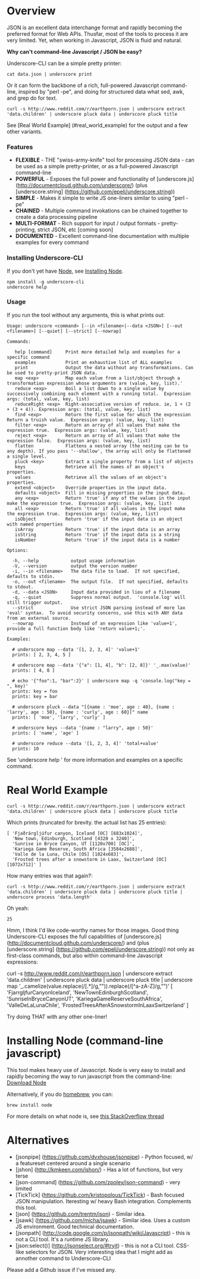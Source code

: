 # Overview

JSON is an excellent data interchange format and rapidly becoming the preferred format for Web APIs.
Thusfar, most of the tools to process it are very limited.  Yet, when working in Javascript, JSON is fluid and natural.  

<b>Why can't command-line Javascript / JSON be easy?</b>

Underscore-CLI can be a simple pretty printer:

    cat data.json | underscore print

Or it can form the backbone of a rich, full-powered Javascript command-line, inspired by "perl -pe", and doing for structured data what sed, awk, and grep do for text.
    
    curl -s http://www.reddit.com/r/earthporn.json | underscore extract 'data.children' | underscore pluck data | underscore pluck title

See [Real World Example] (#real_world_example) for the output and a few other variants.  

### Features

 * **FLEXIBLE** - THE "swiss-army-knife" tool for processing JSON data - can be used as a simple pretty-printer, or as a full-powered Javascript command-line
 * **POWERFUL** - Exposes the full power and functionality of [underscore.js] (http://documentcloud.github.com/underscore/) (plus [underscore.string] (https://github.com/epeli/underscore.string))
 * **SIMPLE** - Makes it simple to write JS one-liners similar to using "perl -pe"
 * **CHAINED** - Multiple command invokations can be chained together to create a data processing pipeline
 * **MULTI-FORMAT** - Rich support for input / output formats - pretty-printing, strict JSON, etc [coming soon]
 * **DOCUMENTED** - Excellent command-line documentation with multiple examples for every command

### Installing Underscore-CLI

If you don't yet have [Node](http://nodejs.org/#download), see [Installing Node](#installing_node).

    npm install -g underscore-cli
    underscore help

### Usage

If you run the tool without any arguments, this is what prints out:

    Usage: underscore <command> [--in <filename>|--data <JSON>] [--out <filename>] [--quiet] [--strict] [--nowrap]

    Commands:

       help [command]     Print more detailed help and examples for a specific command
       examples           Print an exhaustive list of ALL examples
       print              Output the data without any transformations. Can be used to pretty-print JSON data.
       map <exp>          Map each value from a list/object through a transformation expression whose arguments are (value, key, list).'
       reduce <exp>       Boil a list down to a single value by successively combining each element with a running total.  Expression args: (total, value, key, list)
       reduceRight <exp>  Right-associative version of reduce. ie, 1 + (2 + (3 + 4)). Expression args: (total, value, key, list)
       find <exp>         Return the first value for which the expression Return a truish value.  Expression args: (value, key, list)
       filter <exp>       Return an array of all values that make the expression true.  Expression args: (value, key, list)
       reject <exp>       Return an array of all values that make the expression false.  Expression args: (value, key, list)
       flatten            Flattens a nested array (the nesting can be to any depth). If you pass '--shallow', the array will only be flattened a single level.
       pluck <key>        Extract a single property from a list of objects
       keys               Retrieve all the names of an object's properties.
       values             Retrieve all the values of an object's properties.
       extend <object>    Override properties in the input data.
       defaults <object>  Fill in missing properties in the input data.
       any <exp>          Return 'true' if any of the values in the input make the expression true.  Expression args: (value, key, list)
       all <exp>          Return 'true' if all values in the input make the expression true.  Expression args: (value, key, list)
       isObject           Return 'true' if the input data is an object with named properties
       isArray            Return 'true' if the input data is an array
       isString           Return 'true' if the input data is a string
       isNumber           Return 'true' if the input data is a number

    Options:

      -h, --help            output usage information
      -V, --version         output the version number
      -i, --in <filename>   The data file to load.  If not specified, defaults to stdin.
      -o, --out <filename>  The output file.  If not specified, defaults to stdout.
      -d, --data <JSON>     Input data provided in lieu of a filename
      -q, --quiet           Suppress normal output.  'console.log' will still trigger output.
      --strict              Use strict JSON parsing instead of more lax 'eval' syntax.  To avoid security concerns, use this with ANY data from an external source.
      --nowrap              Instead of an expression like 'value+1', provide a full function body like 'return value+1;'.

    Examples:

      # underscore map --data '[1, 2, 3, 4]' 'value+1'
      prints: [ 2, 3, 4, 5 ]
      
      # underscore map --data '{"a": [1, 4], "b": [2, 8]}' '_.max(value)'
      prints: [ 4, 8 ]
      
      # echo '{"foo":1, "bar":2}' | underscore map -q 'console.log("key = ", key)'
      prints: key = foo
      prints: key = bar
      
      # underscore pluck --data "[{name : 'moe', age : 40}, {name : 'larry', age : 50}, {name : 'curly', age : 60}]" name
      prints: [ 'moe', 'larry', 'curly' ]
      
      # underscore keys --data '{name : "larry", age : 50}'
      prints: [ 'name', 'age' ]
      
      # underscore reduce --data '[1, 2, 3, 4]' 'total+value'
      prints: 10
      

  See 'underscore help <command>' for more information and examples on a specific command.

# Real World Example
<a id="real_world_example" name="real_world_example"></a>

    curl -s http://www.reddit.com/r/earthporn.json | underscore extract 'data.children' | underscore pluck data | underscore pluck title

Which prints (truncated for brevity. the actual list has 25 entries):

    [ 'Fjaðrárgljúfur canyon, Iceland [OC] [683x1024]',
      'New town, Edinburgh, Scotland [4320 x 3240]',
      'Sunrise in Bryce Canyon, UT [1120x700] [OC]',
      'Kariega Game Reserve, South Africa [3584x2688]',
      'Valle de la Luna, Chile [OS] [1024x683]',
      'Frosted trees after a snowstorm in Laax, Switzerland [OC] [1072x712]' ]

How many entries was that again?:

    curl -s http://www.reddit.com/r/earthporn.json | underscore extract 'data.children' | underscore pluck data | underscore pluck title | underscore process 'data.length'

Oh yeah:

    25

Hmm, I think I'd like code-worthy names for those images.
Good thing Underscore-CLI exposes the full capabilities of [underscore.js] (http://documentcloud.github.com/underscore/) and (plus [underscore.string] (https://github.com/epeli/underscore.string)) not only as first-class commands, but also within command-line Javascript expressions:

curl -s http://www.reddit.com/r/earthporn.json | underscore extract 'data.children' | underscore pluck data | underscore pluck title | underscore map '_.camelize(value.replace(/\[.*\]/g,"")).replace(/[^a-zA-Z]/g,"")'
    [ 'FjarrgljfurCanyonIceland',
      'NewTownEdinburghScotland',
      'SunriseInBryceCanyonUT',
      'KariegaGameReserveSouthAfrica',
      'ValleDeLaLunaChile',
      'FrostedTreesAfterASnowstormInLaaxSwitzerland' ]

Try doing THAT with any other one-liner!


# Installing Node (command-line javascript)
<a id="installing_node" name="installing_node"></a>

This tool makes heavy use of Javascript.  Node is very easy to install and rapidly becoming _the_ way to run javascript from the command-line: [Download Node](http://nodejs.org/#download)

Alternatively, if you do [homebrew](http://mxcl.github.com/homebrew/), you can:

    brew install node

For more details on what node is, see [this StackOverflow thread](http://stackoverflow.com/questions/1884724/what-is-node-js/6782438#6782438)

# Alternatives

* [jsonpipe] (https://github.com/dvxhouse/jsonpipe) - Python focused, w/ a featureset centered around a single scenario
* [jshon] (http://kmkeen.com/jshon/) - Has a lot of functions, but very terse
* [json-command] (https://github.com/zpoley/json-command) - very limited
* [TickTick] (https://github.com/kristopolous/TickTick) - Bash focused JSON manipulation.  Iteresting w/ heavy Bash integration. Complements this tool.
* [json] (https://github.com/trentm/json) - Similar idea.
* [jsawk] (https://github.com/micha/jsawk) - Similar idea. Uses a custom JS environment. Good technical documentation.
* [jsonpath] (http://code.google.com/p/jsonpath/wiki/Javascript) - this is not a CLI tool.  It's a runtime JS library.
* [json:select()] (http://jsonselect.org/#tryit) - this is not a CLI tool.  CSS-like selectors for JSON.  Very interesting idea that I might add as annother command to Underscore-CLI

Please add a Github issue if I've missed any.


